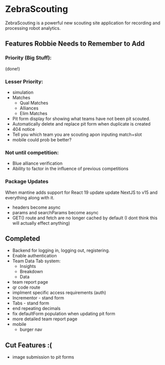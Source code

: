 # ZebraScouting

ZebraScouting is a powerful new scouting site application for recording and processing robot analytics.

## Features Robbie Needs to Remember to Add

### Priority (Big Stuff):

(done!)

### Lesser Priority:

* simulation
* Matches
  * Qual Matches
  * Alliances
  * Elim Matches
* Pit form display for showing what teams have not been pit scouted.
* Automatically delete and replace pit form when duplicate is created
* 404 notice
* Tell you which team you are scouting apon inputing match+slot
* mobile could prob be better?

### Not until competition:

* Blue alliance verification
* Ability to factor in the influence of previous competitions

### Package Updates

When mantine adds support for React 19 update update NextJS to v15 and everything along with it.
* headers become async
* params and searchParams become async
* GET() route and fetch are no longer cached by default (I dont think this will actually effect anything)

## Completed

* Backend for logging in, logging out, registering.
* Enable authentication
* Team Data Tab system:
  * Insights
  * Breakdown
  * Data
* team report page
* qr code route
* implment specific access requirements (auth)
* Incrementor - stand form
* Tabs - stand form
* end repeating decimals
* fix defaultForm population when updating pit form
* more detailed team report page
* mobile
  * burger nav

## Cut Features :(

* image submission to pit forms